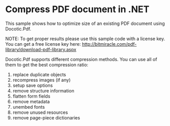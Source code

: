 # Compress PDF document in .NET
This sample shows how to optimize size of an existing PDF document using Docotic.Pdf.

NOTE: To get proper results please use this sample code with a license key. You can get a free license key here:
http://bitmiracle.com/pdf-library/download-pdf-library.aspx

Docotic.Pdf supports different compression methods. You can use all of them to get the best compression ratio:
1. replace duplicate objects
2. recompress images (if any)
3. setup save options
4. remove structure information
5. flatten form fields
6. remove metadata
7. unembed fonts
8. remove unused resources
9. remove page-piece dictionaries
